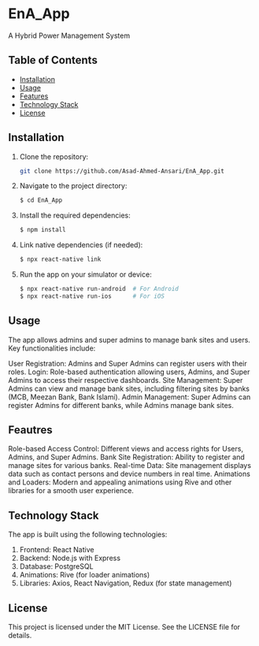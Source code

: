 # EnA_App

A Hybrid Power Management System

## Table of Contents

- [Installation](#installation)
- [Usage](#usage)
- [Features](#features)
- [Technology Stack](#technology-stack)
- [License](#license)

## Installation

1. Clone the repository:
   ```bash
   git clone https://github.com/Asad-Ahmed-Ansari/EnA_App.git
2. Navigate to the project directory:
   ```bash
   $ cd EnA_App
3. Install the required dependencies:
   ```bash
   $ npm install
4. Link native dependencies (if needed): 
   ```bash
   $ npx react-native link
5. Run the app on your simulator or device:
   ```bash
   $ npx react-native run-android  # For Android
   $ npx react-native run-ios      # For iOS

## Usage 
The app allows admins and super admins to manage bank sites and users. Key functionalities include:

User Registration: Admins and Super Admins can register users with their roles.
Login: Role-based authentication allowing users, Admins, and Super Admins to access their respective dashboards.
Site Management: Super Admins can view and manage bank sites, including filtering sites by banks (MCB, Meezan Bank, Bank Islami).
Admin Management: Super Admins can register Admins for different banks, while Admins manage bank sites.

## Feautres 
Role-based Access Control: Different views and access rights for Users, Admins, and Super Admins.
Bank Site Registration: Ability to register and manage sites for various banks.
Real-time Data: Site management displays data such as contact persons and device numbers in real time.
Animations and Loaders: Modern and appealing animations using Rive and other libraries for a smooth user experience.

## Technology Stack 
The app is built using the following technologies:

1. Frontend: React Native
2. Backend: Node.js with Express
3. Database: PostgreSQL
4. Animations: Rive (for loader animations)
5. Libraries: Axios, React Navigation, Redux (for state management)

## License 
This project is licensed under the MIT License. See the LICENSE file for details.